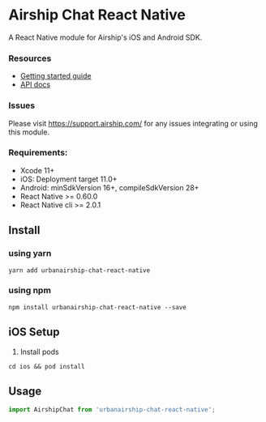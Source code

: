# Airship Chat React Native

A React Native module for Airship's iOS and Android SDK.

### Resources

* [Getting started guide](http://docs.airship.com/platform/react-native/)
* [API docs](http://docs.airship.com/reference/libraries/react-native/latest/index.html)

### Issues

Please visit https://support.airship.com/ for any issues integrating or using this module.

### Requirements:
 - Xcode 11+
 - iOS: Deployment target 11.0+
 - Android: minSdkVersion 16+, compileSdkVersion 28+
 - React Native >= 0.60.0
 - React Native cli >= 2.0.1

## Install

### using yarn
```
yarn add urbanairship-chat-react-native
```

### using npm
```
npm install urbanairship-chat-react-native --save
```

## iOS Setup

1) Install pods
```
cd ios && pod install
```


## Usage
```javascript
import AirshipChat from 'urbanairship-chat-react-native';

```
